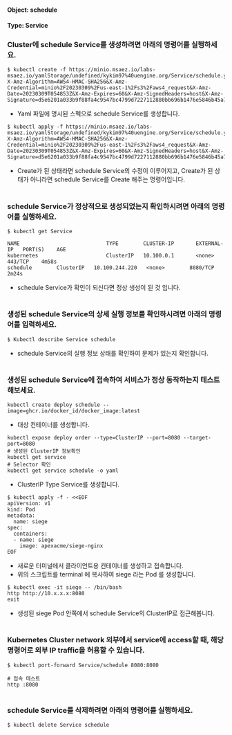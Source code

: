 
#### Object: schedule
#### Type: Service

### Cluster에 schedule Service를 생성하려면 아래의 명령어를 실행하세요.

```
$ kubectl create -f https://minio.msaez.io/labs-msaez.io/yamlStorage/undefined/kykim97%40uengine.org/Service/schedule.yaml?X-Amz-Algorithm=AWS4-HMAC-SHA256&X-Amz-Credential=minio%2F20230309%2Fus-east-1%2Fs3%2Faws4_request&X-Amz-Date=20230309T054853Z&X-Amz-Expires=60&X-Amz-SignedHeaders=host&X-Amz-Signature=d5e6201a033b9f88fa4c9547bc4799d7227112880bb696b1476e5846b45a7358
```
- Yaml 파일에 명시된 스펙으로 schedule Service를 생성합니다.  

```
$ kubectl apply -f https://minio.msaez.io/labs-msaez.io/yamlStorage/undefined/kykim97%40uengine.org/Service/schedule.yaml?X-Amz-Algorithm=AWS4-HMAC-SHA256&X-Amz-Credential=minio%2F20230309%2Fus-east-1%2Fs3%2Faws4_request&X-Amz-Date=20230309T054853Z&X-Amz-Expires=60&X-Amz-SignedHeaders=host&X-Amz-Signature=d5e6201a033b9f88fa4c9547bc4799d7227112880bb696b1476e5846b45a7358
```
- Create가 된 상태라면 schedule Service의 수정이 이루어지고, Create가 된 상태가 아니라면 schedule Service를 Create 해주는 명령어입니다.
#

### schedule Service가 정상적으로 생성되었는지 확인하시려면 아래의 명령어를 실행하세요.

```
$ kubectl get Service

NAME                            TYPE        CLUSTER-IP       EXTERNAL-IP   PORT(S)    AGE
kubernetes                      ClusterIP   10.100.0.1       <none>        443/TCP    4m58s
schedule        ClusterIP   10.100.244.220   <none>        8080/TCP   2m24s

```
- schedule Service가 확인이 되신다면 정상 생성이 된 것 입니다.
#

### 생성된 schedule Service의 상세 실행 정보를 확인하시려면 아래의 명령어를 입력하세요.

```
$ Kubectl describe Service schedule
```
- schedule Service의 실행 정보 상태를 확인하여 문제가 있는지 확인합니다.
#

### 생성된 schedule Service에 접속하여 서비스가 정상 동작하는지 테스트 해보세요.

```
kubectl create deploy schedule --image=ghcr.io/docker_id/docker_image:latest
```
- 대상 컨테이너를 생성합니다.  

```
kubectl expose deploy order --type=ClusterIP --port=8080 --target-port=8080
# 생성된 ClusterIP 정보확인
kubectl get service 
# Selector 확인
kubectl get service schedule -o yaml
```
- ClusterIP Type Service를 생성합니다.

```
$ kubectl apply -f - <<EOF
apiVersion: v1
kind: Pod
metadata:
  name: siege
spec:
  containers:
  - name: siege
    image: apexacme/siege-nginx
EOF
```
- 새로운 터미널에서 클라이언트용 컨테이너를 생성하고 접속합니다.
- 위의 스크립트를 terminal 에 복사하여 siege 라는 Pod 를 생성합니다.  

```
$ kubectl exec -it siege -- /bin/bash
http http://10.x.x.x:8080
exit
```
- 생성된 siege Pod 안쪽에서 schedule Service의 ClusterIP로 접근해봅니다.
#

### Kubernetes Cluster network 외부에서 service에 access할 때, 해당 명령어로 외부 IP traffic을 허용할 수 있습니다.

```
$ kubectl port-forward Service/schedule 8080:8080

# 접속 테스트
http :8080
```
#

### schedule Service를 삭제하려면 아래의 명령어를 실행하세요.

```
$ kubectl delete Service schedule
```
#

